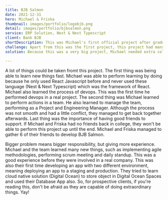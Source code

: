 ```yaml
---
title: BJB Salmon
date: 2021-12-31
hero: Michael & Friska
thumbnail: images/portfolio/logobjb.png
detail: images/portfolio/bjbsalmon.png
service: ERP Solution, Next & Nest Typescript
client: Bank BJB
shortDescription: This was Michael's first official project after graduated from UNPAR. Michael was contacted by a software house in Bandung to develop an app for Bank Jabar Banten (BJB). Turns out it was an ERP Solution for internal team BJB to manage debitur and creditur.
challenge: Apart from this was the first project, this project had many challenges for Michael. The first thing was he was given a half-working source code. It was nice from outside but turns out the logic behind it was very poor. Michael had to learn all the source code (Backend and Frontend) first to be able to know his next move. The second thing was it was a very large project. Michael was only given 2 months to develop it and had to extend the contract 2 times until the app can be fully running.
solution: Because this was a very big project, Michael needed extra collaborations with other teams to perform apps in time. He then asked some of his bestfriends (including Friska) in college to join the project and at the end they managed to create web app for bjb salmon.

---
```

A lot of things could be taken fromt this project. The first thing was being able to learn new things fast. Michael was able to perform learning by doing because he only used React Javascript before and never used these language (Nest & Next Typescript) which was the framework of React. Michael also learned the process of devops. This was the first time he performed devops in a real project. The second thing was Michael learned to perform actions in a team. He also learned to manage the team, performing as a Project and Engineering Manager. Although the process was not smooth and had a little conflict, they managed to get back together afterwards. Last thing was the importance of having good friends to support. If Michael and Friska had no friends back in college, they won't be able to perform this project up until the end. Michael and Friska managed to gather 6 of their friends to develop BJB Salmon.

Bigger problem means bigger responsibility, but giving more experience. Michael and the team learned many new things, such as implementing agile methodologies, performing scrum meeting and daily standup. This was a good experience before they were involved in a real company. This was also their first time developing an app with two different environment, meaning deploying an app to a staging and production. They tried to learn cloud native solution (Digital Ocean) to store object in Digital Ocean Spaces and used their Database App also. So, for prospective clients, if you're reading this, don't be afraid as they are capable of doing extraordinary things. Yay!